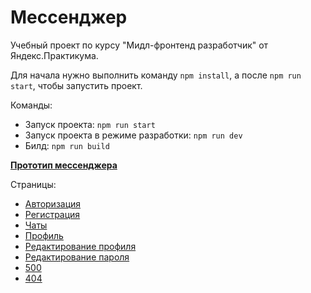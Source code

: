 # Мессенджер

Учебный проект по курсу "Мидл-фронтенд разработчик" от Яндекс.Практикума.

Для начала нужно выполнить команду `npm install`, а после `npm run start`, чтобы запустить проект.

Команды:
- Запуск проекта: `npm run start`
- Запуск проекта в режиме разработки: `npm run dev`
- Билд: `npm run build`

[__Прототип мессенджера__](https://www.figma.com/file/p5gFCNuVfzzSKmsuMtIpW1/Practicum-Messenger?node-id=12%3A44&mode=dev)

Страницы:
- [Авторизация](https://deploy--illustrious-biscuit-2e7513.netlify.app/sign-in)
- [Регистрация](https://deploy--illustrious-biscuit-2e7513.netlify.app/sign-up)
- [Чаты](https://deploy--illustrious-biscuit-2e7513.netlify.app/chats)
- [Профиль](https://deploy--illustrious-biscuit-2e7513.netlify.app/profile)
- [Редактирование профиля](https://deploy--illustrious-biscuit-2e7513.netlify.app/profile-edit)
- [Редактирование пароля](https://deploy--illustrious-biscuit-2e7513.netlify.app/profile-edit-password)
- [500](https://deploy--illustrious-biscuit-2e7513.netlify.app/500)
- [404](https://deploy--illustrious-biscuit-2e7513.netlify.app/asdasd)